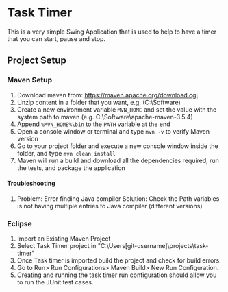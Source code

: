 # Task Timer

This is a very simple Swing Application that is used to help to have a timer that you can start, pause and stop.

## Project Setup

### Maven Setup
1. Download maven from: https://maven.apache.org/download.cgi
2. Unzip content in a folder that you want, e.g. (C:\Software\)
3. Create a new environment variable ```MVN_HOME``` and set the value with the system path to maven (e.g. C:\Software\apache-maven-3.5.4)
4. Append ```%MVN_HOME%\bin``` to the ```PATH``` variable at the end
5. Open a console window or terminal and type ```mvn -v``` to verify Maven version
6. Go to your project folder and execute a new console window inside the folder, and type ```mvn clean install```
7. Maven will run a build and download all the dependencies required, run the tests, and package the application

#### Troubleshooting
1. Problem: Error finding Java compiler
    Solution: Check the Path variables is not having multiple entries to Java compiler (different versions)

### Eclipse

1. Import an Existing Maven Project
2. Select Task Timer project in "C:\Users\[git-username]\projects\task-timer"
3. Once Task timer is imported build the project and check for build errors.
4. Go to Run> Run Configurations> Maven Build> New Run Configuration.
5. Creating and running the task timer run configuration should allow you to run the JUnit test cases.
